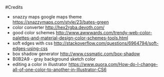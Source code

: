 #Credits
- snazzy maps google maps theme https://snazzymaps.com/style/23/bates-green
- color converter http://hex2rgba.devoth.com/
- good color schemes http://www.awwwards.com/trendy-web-color-palettes-and-material-design-color-schemes-tools.html
- soft edges with css http://stackoverflow.com/questions/6964794/soft-edges-using-css
- box shadow generator http://www.cssmatic.com/box-shadow
- B0B2A9 - gray background sketch color
- editing a color in illustrator https://www.quora.com/How-do-I-change-all-of-one-color-to-another-in-Illustrator-CS6
